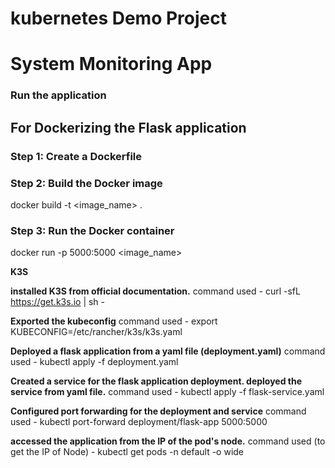 # kubernetes Demo Project
# System Monitoring App

### **Run the application**
## **For Dockerizing the Flask application**

### **Step 1: Create a Dockerfile**

### **Step 2: Build the Docker image**
docker build -t <image_name> .

### **Step 3: Run the Docker container**
docker run -p 5000:5000 <image_name>


**K3S**

**installed K3S from official documentation.** 
  command used - curl -sfL https://get.k3s.io | sh -

**Exported the kubeconfig**
  command used - export KUBECONFIG=/etc/rancher/k3s/k3s.yaml

**Deployed a flask application from a yaml file (deployment.yaml)** 
  command used - kubectl apply -f deployment.yaml 

**Created a service for the flask application deployment. deployed the service from yaml file.** 
  command used - kubectl apply -f flask-service.yaml

**Configured port forwarding for the deployment and service** 
  command used - kubectl port-forward deployment/flask-app 5000:5000

**accessed the application from the IP of the pod's node.**
  command used (to get the IP of Node) - kubectl get pods -n default -o wide
